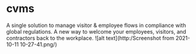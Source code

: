 # cvms
A single solution to manage visitor &amp; employee flows in compliance with global regulations. A new way to welcome your employees, visitors, and contractors back to the workplace.
![alt text](http:/Screenshot from 2021-10-11 10-27-41.png/)

